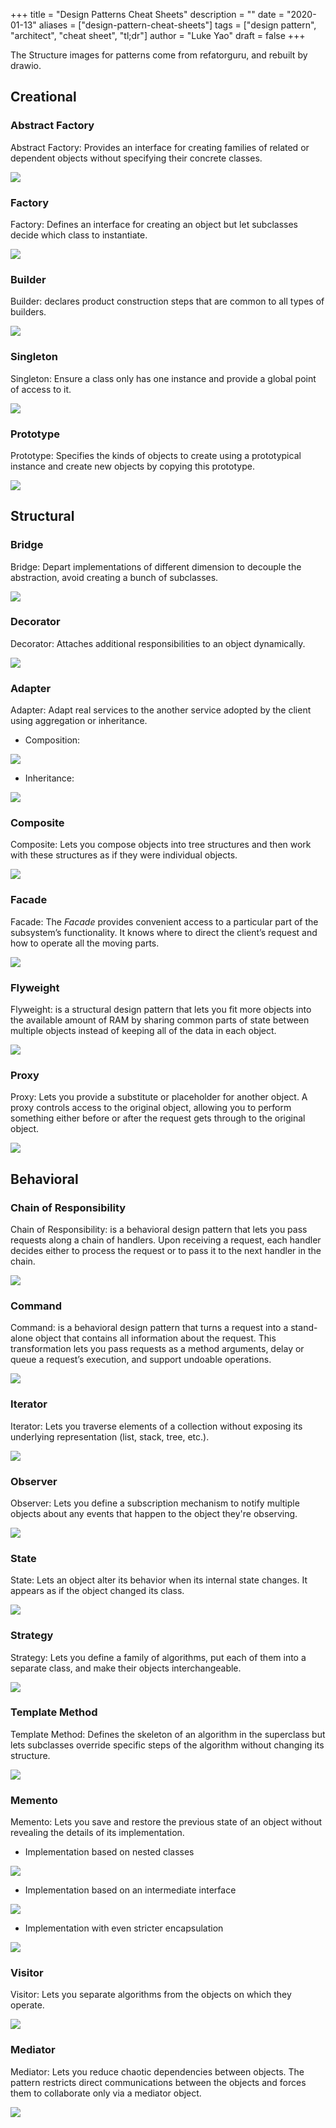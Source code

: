 +++
title = "Design Patterns Cheat Sheets"
description = ""
date = "2020-01-13"
aliases = ["design-pattern-cheat-sheets"]
tags = ["design pattern", "architect", "cheat sheet", "tl;dr"]
author = "Luke Yao"
draft = false
+++

The Structure images for patterns come from refatorguru, and rebuilt by drawio.

## Creational

### Abstract Factory

Abstract Factory: Provides an interface for creating families of related or dependent objects without specifying their concrete classes.

![](/image/AbcFactory.svg)

### Factory

Factory: Defines an interface for creating an object but let subclasses decide which class to instantiate.

![](/image/Factory.svg)

### Builder

Builder: declares product construction steps that are common to all types of builders.

![](/image/Builder.svg)

### Singleton

Singleton: Ensure a class only has one instance and provide a global point of access to it.

![](/image/Singleton.svg)

### Prototype

Prototype: Specifies the kinds of objects to create using a prototypical instance and create new objects by copying this prototype.

![](/image/Prototype.svg)

## Structural

### Bridge

Bridge: Depart implementations of different dimension to decouple the abstraction, avoid creating a bunch of subclasses.

![](/image/Bridge.svg)

### Decorator

Decorator: Attaches additional responsibilities to an object dynamically.

![](/image/Decorator.svg)

### Adapter

Adapter: Adapt real services to the another service adopted by the client using aggregation or inheritance.

- Composition:

![](/image/Adapter-Composition.svg)

- Inheritance:

![](/image/Adapter-Inheritance.svg)

### Composite

Composite: Lets you compose objects into tree structures and then work with these structures as if they were individual objects.

![](/image/Composite.svg)

### Facade

Facade: The *Facade* provides convenient access to a particular part of the subsystem’s functionality. It knows where to direct the client’s request and how to operate all the moving parts.

![](/image/Facade.svg)

### Flyweight

Flyweight: is a structural design pattern that lets you fit more objects into the available amount of RAM by sharing common parts of state between multiple objects instead of keeping all of the data in each object.

![](/image/Flyweight.svg)

### Proxy

Proxy: Lets you provide a substitute or placeholder for another object. A proxy controls access to the original object, allowing you to perform something either before or after the request gets through to the original object.

![](/image/Proxy.svg)


## Behavioral

### Chain of Responsibility

Chain of Responsibility: is a behavioral design pattern that lets you pass requests along a chain of handlers. Upon receiving a request, each handler decides either to process the request or to pass it to the next handler in the chain.

![](/image/Chain-of-Responsibility.svg)

### Command

Command: is a behavioral design pattern that turns a request into a stand-alone object that contains all information about the request. This transformation lets you pass requests as a method arguments, delay or queue a request’s execution, and support undoable operations.

![](/image/Command.svg)

### Iterator

Iterator: Lets you traverse elements of a collection without exposing its underlying representation (list, stack, tree, etc.). 

![](/image/Iterator.svg)

### Observer

Observer: Lets you define a subscription mechanism to notify multiple objects about any events that happen to the object they're observing.

![](/image/Observer.svg)

### State

State: Lets an object alter its behavior when its internal state changes. It appears as if the object changed its class.

![](/image/State.svg)

### Strategy

Strategy: Lets you define a family of algorithms, put each of them into a separate class, and make their objects interchangeable.

![](/image/Strategy.svg)

### Template Method

Template Method: Defines the skeleton of an algorithm in the superclass but lets subclasses override specific steps of the algorithm without changing its structure.

![](/image/Template-Method.svg)

### Memento

Memento: Lets you save and restore the previous state of an object without revealing the details of its implementation.

- Implementation based on nested classes

![](/image/Memento-nested-classes.svg)

- Implementation based on an intermediate interface

![](/image/Memento-intermediate-interface.svg)

- Implementation with even stricter encapsulation

![](/image/Memento-stricter-encapsulation.svg)

### Visitor

Visitor: Lets you separate algorithms from the objects on which they operate.

![](/image/Visitor.svg)

### Mediator

Mediator: Lets you reduce chaotic dependencies between objects. The pattern restricts direct communications between the objects and forces them to collaborate only via a mediator object.

![](/image/Mediator.svg)
